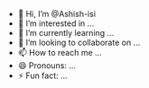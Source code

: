 - 👋 Hi, I’m @Ashish-isi
- 👀 I’m interested in ...
- 🌱 I’m currently learning ...
- 💞️ I’m looking to collaborate on ...
- 📫 How to reach me ...
- 😄 Pronouns: ...
- ⚡ Fun fact: ...

<!---
Ashish-isi/Ashish-isi is a ✨ special ✨ repository because its `README.md` (this file) appears on your GitHub profile.
You can click the Preview link to take a look at your changes.
--->
